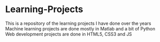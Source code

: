 # Learning-Projects
This is a repository of the learning projects I have done over the years
Machine learning projects are done mostly in Matlab and a bit of Python
Web development projects are done in HTML5, CSS3 and JS
